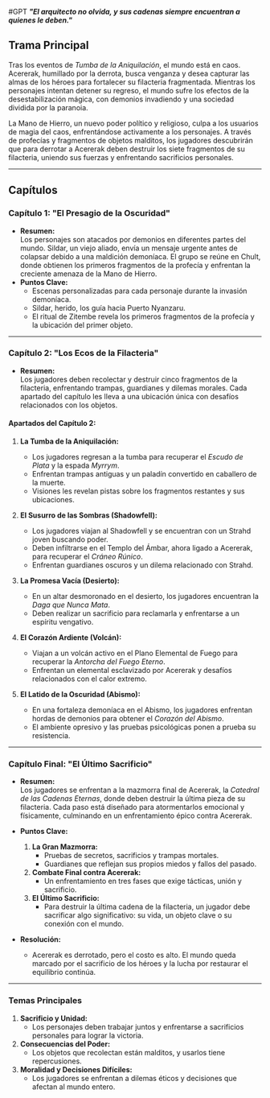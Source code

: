 #GPT
**_"El arquitecto no olvida, y sus cadenas siempre encuentran a quienes le deben."_**
## **Trama Principal**

Tras los eventos de _Tumba de la Aniquilación_, el mundo está en caos. Acererak, humillado por la derrota, busca venganza y desea capturar las almas de los héroes para fortalecer su filacteria fragmentada. Mientras los personajes intentan detener su regreso, el mundo sufre los efectos de la desestabilización mágica, con demonios invadiendo y una sociedad dividida por la paranoia.

La Mano de Hierro, un nuevo poder político y religioso, culpa a los usuarios de magia del caos, enfrentándose activamente a los personajes. A través de profecías y fragmentos de objetos malditos, los jugadores descubrirán que para derrotar a Acererak deben destruir los siete fragmentos de su filacteria, uniendo sus fuerzas y enfrentando sacrificios personales.

---

## **Capítulos**

### **Capítulo 1: "El Presagio de la Oscuridad"**

- **Resumen:**  
    Los personajes son atacados por demonios en diferentes partes del mundo. Sildar, un viejo aliado, envía un mensaje urgente antes de colapsar debido a una maldición demoníaca. El grupo se reúne en Chult, donde obtienen los primeros fragmentos de la profecía y enfrentan la creciente amenaza de la Mano de Hierro.
- **Puntos Clave:**
    - Escenas personalizadas para cada personaje durante la invasión demoníaca.
    - Sildar, herido, los guía hacia Puerto Nyanzaru.
    - El ritual de Zitembe revela los primeros fragmentos de la profecía y la ubicación del primer objeto.

---

### **Capítulo 2: "Los Ecos de la Filacteria"**

- **Resumen:**  
    Los jugadores deben recolectar y destruir cinco fragmentos de la filacteria, enfrentando trampas, guardianes y dilemas morales. Cada apartado del capítulo les lleva a una ubicación única con desafíos relacionados con los objetos.

#### **Apartados del Capítulo 2:**

1. **La Tumba de la Aniquilación:**
    
    - Los jugadores regresan a la tumba para recuperar el _Escudo de Plata_ y la espada _Myrrym_.
    - Enfrentan trampas antiguas y un paladín convertido en caballero de la muerte.
    - Visiones les revelan pistas sobre los fragmentos restantes y sus ubicaciones.
2. **El Susurro de las Sombras (Shadowfell):**
    
    - Los jugadores viajan al Shadowfell y se encuentran con un Strahd joven buscando poder.
    - Deben infiltrarse en el Templo del Ámbar, ahora ligado a Acererak, para recuperar el _Cráneo Rúnico_.
    - Enfrentan guardianes oscuros y un dilema relacionado con Strahd.
3. **La Promesa Vacía (Desierto):**
    
    - En un altar desmoronado en el desierto, los jugadores encuentran la _Daga que Nunca Mata_.
    - Deben realizar un sacrificio para reclamarla y enfrentarse a un espíritu vengativo.
4. **El Corazón Ardiente (Volcán):**
    
    - Viajan a un volcán activo en el Plano Elemental de Fuego para recuperar la _Antorcha del Fuego Eterno_.
    - Enfrentan un elemental esclavizado por Acererak y desafíos relacionados con el calor extremo.
5. **El Latido de la Oscuridad (Abismo):**
    
    - En una fortaleza demoníaca en el Abismo, los jugadores enfrentan hordas de demonios para obtener el _Corazón del Abismo_.
    - El ambiente opresivo y las pruebas psicológicas ponen a prueba su resistencia.

---

### **Capítulo Final: "El Último Sacrificio"**

- **Resumen:**  
    Los jugadores se enfrentan a la mazmorra final de Acererak, la _Catedral de las Cadenas Eternas_, donde deben destruir la última pieza de su filacteria. Cada paso está diseñado para atormentarlos emocional y físicamente, culminando en un enfrentamiento épico contra Acererak.
    
- **Puntos Clave:**
    
    1. **La Gran Mazmorra:**
        - Pruebas de secretos, sacrificios y trampas mortales.
        - Guardianes que reflejan sus propios miedos y fallos del pasado.
    2. **Combate Final contra Acererak:**
        - Un enfrentamiento en tres fases que exige tácticas, unión y sacrificio.
    3. **El Último Sacrificio:**
        - Para destruir la última cadena de la filacteria, un jugador debe sacrificar algo significativo: su vida, un objeto clave o su conexión con el mundo.
- **Resolución:**
    
    - Acererak es derrotado, pero el costo es alto. El mundo queda marcado por el sacrificio de los héroes y la lucha por restaurar el equilibrio continúa.

---

### **Temas Principales**

1. **Sacrificio y Unidad:**
    - Los personajes deben trabajar juntos y enfrentarse a sacrificios personales para lograr la victoria.
2. **Consecuencias del Poder:**
    - Los objetos que recolectan están malditos, y usarlos tiene repercusiones.
3. **Moralidad y Decisiones Difíciles:**
    - Los jugadores se enfrentan a dilemas éticos y decisiones que afectan al mundo entero.